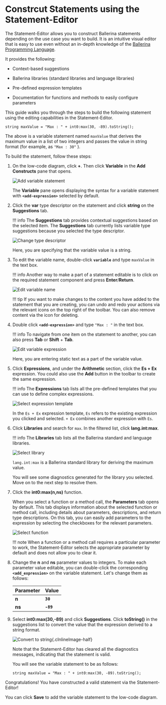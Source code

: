 # Constrcut Statements using the Statement-Editor


The Statement-Editor allows you to construct Ballerina statements depending on the use case you want to build. It is an intuitive visual editor that is easy to use even without an in-depth knowledge of the [Ballerina Programming Language](https://ballerina.io/).

It provides the following:

- Context-based suggestions

- Ballerina libraries (standard libraries and language libraries)

- Pre-defined expression templates

- Documentation for functions and methods to easily configure parameters

This guide walks you through the steps to build the following statement using the editing capabilities in the Statement-Editor.

```
string maxValue = "Max : " + int0:max(30, -89).toString();
```

The above is a variable statement named `maxValue` that derives the maximum value in a list of two integers and passes the value in string format (for example, as `"Max : 30"` ).


To build the statement, follow these steps:

1. On the low-code diagram, click **+**. Then click **Variable** in the **Add Constructs** pane that opens.

    ![Add variable statement](../img/statement-editor/add-variable-statement.png)

    The **Variable** pane opens displaying the syntax for a variable statement with **`<add-expression>`** selected by default.

2. Click the **var** type descriptor on the statement and click **string** on the **Suggestions** tab.

    !!! info
        The **Suggestions** tab provides contextual suggestions based on the selected item. The **Suggestions** tab currently lists variable type suggestions because you selected the type descriptor.    

    ![Change type descriptor](../img/statement-editor/change-type-descriptor.gif)

    Here, you are specifying that the variable value is a string.

3. To edit the variable name, double-click **`variable`** and type `maxValue` in the text box.

    !!! info
        Another way to make a part of a statement editable is to click on the required statement component and press  **Enter**/**Return**.

    ![Edit variable name](../img/statement-editor/edit-variable-name.gif)

    !!! tip
    If you want to make changes to the content you have added to the statement that you are creating, you can undo and redo your actions via the relevant icons on the top right of the toolbar. You can also remove content via the icon for deleting.

4. Double click **`<add-expression>`** and type `"Max : "` in the text box.

    !!! info
        To navigate from one item on the statement to another, you can also press **Tab** or **Shift** + **Tab**.

    ![Edit variable expression](../img/statement-editor/edit-variable-expression.gif)

    Here, you are entering static text as a part of the variable value.

5. Click **Expressions**, and under the **Arithmetic** section, click the **Es + Ex** expression.
    You could also use the **Add** button in the toolbar to create the same expression.

    !!! info
        The **Expressions** tab lists all the pre-defined templates that you can use to define complex expressions.

    ![Select expression template](../img/statement-editor/select-expression-template.gif)

    In the `Es + Ex` expression template, `Es` refers to the existing expression you clicked and selected. `+ Ex` combines another expression with `Es`.

6. Click **Libraries** and search for `max`. In the filtered list, click  **lang.int:max**.

    !!! info
        The **Libraries** tab lists all the Ballerina standard and language libraries.

    ![Select library](../img/statement-editor/select-library.gif)

    `lang.int:max` is a Ballerina standard library for deriving the maximum value.

     You will see some diagnostics generated for the library you selected. Move on to the next step to resolve them. 

7. Click the **int0:max(n,ns)** function. 

     When you select a function or a method call, the **Parameters** tab opens by default. This tab displays information about the selected function or method call, including details about parameters, descriptions, and return type descriptions. On this tab, you can easily add parameters to the expression by selecting the checkboxes for the relevant parameters.

     ![Select function](../img/statement-editor/select-function.gif)

      !!! note
          When a function or a method call requires a particular parameter to work, the Statement-Editor selects the appropriate parameter by default and does not allow you to clear it.

8. Change the **n** and **ns** parameter values to integers. To make each parameter value editable, you can double-click the corresponding **`<add_expression>`** on the variable statement. Let's change them as follows:

     | **Parameter** | **Value** |
     |---------------|-----------|
     | **n**         | **`30`**  |
     | **ns**        | **`-89`** |

9. Select **int0:max(30,-89)** and click **Suggestions**. Click **toString()** in the suggestions list to convert the value that the expression derived to a string format.

     ![Convert to string](../../assets/img/statement-editor/convert-to-string.gif){.cInlineImage-half}

     Note that the Statement-Editor has cleared all the diagnostics messages, indicating that the statement is valid.

     You will see the variable statement to be as follows:

     ```
     string maxValue = "Max : " + int0:max(30, -89).toString();
     ```
    
Congratulations! You have constructed a valid statement via the Statement-Editor!

You can click **Save** to add the variable statement to the low-code diagram.